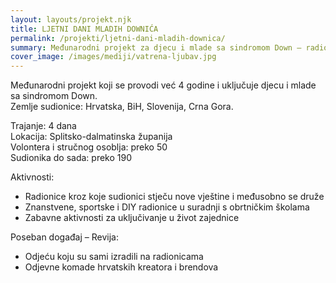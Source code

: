 ```yaml
---
layout: layouts/projekt.njk
title: LJETNI DANI MLADIH DOWNIĆA
permalink: /projekti/ljetni-dani-mladih-downica/
summary: Međunarodni projekt za djecu i mlade sa sindromom Down – radionice, znanost, sport i revija.
cover_image: /images/mediji/vatrena-ljubav.jpg
---
```


Međunarodni projekt koji se provodi već 4 godine i uključuje djecu i mlade sa sindromom Down.  
Zemlje sudionice: Hrvatska, BiH, Slovenija, Crna Gora.

Trajanje: 4 dana  
Lokacija: Splitsko-dalmatinska županija  
Volontera i stručnog osoblja: preko 50  
Sudionika do sada: preko 190

Aktivnosti:
- Radionice kroz koje sudionici stječu nove vještine i međusobno se druže
- Znanstvene, sportske i DIY radionice u suradnji s obrtničkim školama
- Zabavne aktivnosti za uključivanje u život zajednice

Poseban događaj – Revija:
- Odjeću koju su sami izradili na radionicama
- Odjevne komade hrvatskih kreatora i brendova
